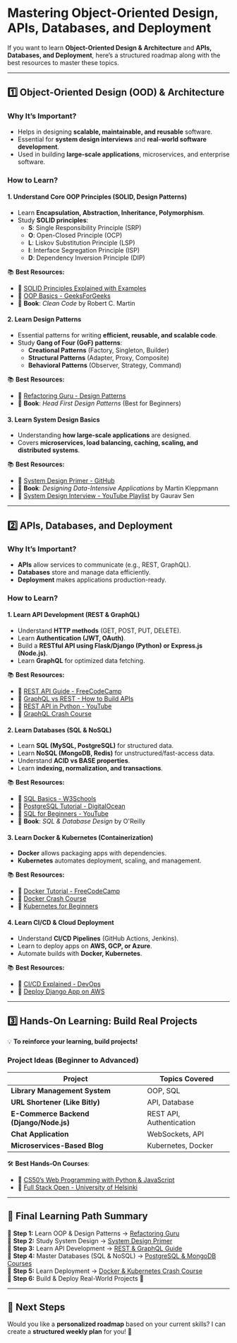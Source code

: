 # **Mastering Object-Oriented Design, APIs, Databases, and Deployment**

If you want to learn **Object-Oriented Design & Architecture** and **APIs, Databases, and Deployment**, here’s a structured roadmap along with the best resources to master these topics.

---

## **1️⃣ Object-Oriented Design (OOD) & Architecture**
### **Why It’s Important?**
- Helps in designing **scalable, maintainable, and reusable** software.
- Essential for **system design interviews** and **real-world software development**.
- Used in building **large-scale applications**, microservices, and enterprise software.

### **How to Learn?**
#### **1. Understand Core OOP Principles (SOLID, Design Patterns)**
- Learn **Encapsulation, Abstraction, Inheritance, Polymorphism**.
- Study **SOLID principles**:
  - **S**: Single Responsibility Principle (SRP)
  - **O**: Open-Closed Principle (OCP)
  - **L**: Liskov Substitution Principle (LSP)
  - **I**: Interface Segregation Principle (ISP)
  - **D**: Dependency Inversion Principle (DIP)

📚 **Best Resources:**
- 🔗 [SOLID Principles Explained with Examples](https://www.baeldung.com/solid-principles)
- 🔗 [OOP Basics - GeeksForGeeks](https://www.geeksforgeeks.org/object-oriented-programming-oops-concept-in-java/)
- 📖 **Book**: *Clean Code* by Robert C. Martin

#### **2. Learn Design Patterns**
- Essential patterns for writing **efficient, reusable, and scalable code**.
- Study **Gang of Four (GoF) patterns**:
  - **Creational Patterns** (Factory, Singleton, Builder)
  - **Structural Patterns** (Adapter, Proxy, Composite)
  - **Behavioral Patterns** (Observer, Strategy, Command)

📚 **Best Resources:**
- 🔗 [Refactoring Guru - Design Patterns](https://refactoring.guru/design-patterns)
- 📖 **Book**: *Head First Design Patterns* (Best for Beginners)

#### **3. Learn System Design Basics**
- Understanding **how large-scale applications** are designed.
- Covers **microservices, load balancing, caching, scaling, and distributed systems**.

📚 **Best Resources:**
- 🔗 [System Design Primer - GitHub](https://github.com/donnemartin/system-design-primer)
- 📖 **Book**: *Designing Data-Intensive Applications* by Martin Kleppmann
- 🎥 [System Design Interview - YouTube Playlist](https://www.youtube.com/playlist?list=PLzQek3cD9W0l6fTOwxolVbiR4hF1ZNizM) by Gaurav Sen

---

## **2️⃣ APIs, Databases, and Deployment**
### **Why It’s Important?**
- **APIs** allow services to communicate (e.g., REST, GraphQL).
- **Databases** store and manage data efficiently.
- **Deployment** makes applications production-ready.

### **How to Learn?**
#### **1. Learn API Development (REST & GraphQL)**
- Understand **HTTP methods** (GET, POST, PUT, DELETE).
- Learn **Authentication (JWT, OAuth)**.
- Build a **RESTful API using Flask/Django (Python) or Express.js (Node.js)**.
- Learn **GraphQL** for optimized data fetching.

📚 **Best Resources:**
- 🔗 [REST API Guide - FreeCodeCamp](https://www.freecodecamp.org/news/rest-api-tutorial-restful-web-service/)
- 🔗 [GraphQL vs REST - How to Build APIs](https://www.howtographql.com/)
- 🎥 [REST API in Python - YouTube](https://www.youtube.com/watch?v=GMppyAPbLYk)
- 🎥 [GraphQL Crash Course](https://www.youtube.com/watch?v=ed8SzALpx1Q)

#### **2. Learn Databases (SQL & NoSQL)**
- Learn **SQL (MySQL, PostgreSQL)** for structured data.
- Learn **NoSQL (MongoDB, Redis)** for unstructured/fast-access data.
- Understand **ACID vs BASE properties**.
- Learn **indexing, normalization, and transactions**.

📚 **Best Resources:**
- 🔗 [SQL Basics - W3Schools](https://www.w3schools.com/sql/)
- 🔗 [PostgreSQL Tutorial - DigitalOcean](https://www.digitalocean.com/community/tutorial_series/how-to-use-postgresql)
- 🎥 [SQL for Beginners - YouTube](https://www.youtube.com/watch?v=HXV3zeQKqGY)
- 📖 **Book**: *SQL & Database Design* by O'Reilly

#### **3. Learn Docker & Kubernetes (Containerization)**
- **Docker** allows packaging apps with dependencies.
- **Kubernetes** automates deployment, scaling, and management.

📚 **Best Resources:**
- 🔗 [Docker Tutorial - FreeCodeCamp](https://www.freecodecamp.org/news/docker-container-tutorial-with-examples/)
- 🎥 [Docker Crash Course](https://www.youtube.com/watch?v=fqMOX6JJhGo)
- 🎥 [Kubernetes for Beginners](https://www.youtube.com/watch?v=X48VuDVv0do)

#### **4. Learn CI/CD & Cloud Deployment**
- Understand **CI/CD Pipelines** (GitHub Actions, Jenkins).
- Learn to deploy apps on **AWS, GCP, or Azure**.
- Automate builds with **Docker, Kubernetes**.

📚 **Best Resources:**
- 🔗 [CI/CD Explained - DevOps](https://www.redhat.com/en/topics/devops/what-is-ci-cd)
- 🎥 [Deploy Django App on AWS](https://www.youtube.com/watch?v=6zX9EbbzRYI)

---

## **3️⃣ Hands-On Learning: Build Real Projects**
💡 **To reinforce your learning, build projects!**

### **Project Ideas (Beginner to Advanced)**
| Project | Topics Covered |
|---|---|
| **Library Management System** | OOP, SQL |
| **URL Shortener (Like Bitly)** | API, Database |
| **E-Commerce Backend (Django/Node.js)** | REST API, Authentication |
| **Chat Application** | WebSockets, API |
| **Microservices-Based Blog** | Kubernetes, Docker |

🛠 **Best Hands-On Courses**:
- 🔗 [CS50’s Web Programming with Python & JavaScript](https://cs50.harvard.edu/web/)
- 🔗 [Full Stack Open - University of Helsinki](https://fullstackopen.com/en/)

---

## **🔹 Final Learning Path Summary**
🔹 **Step 1:** Learn OOP & Design Patterns → [Refactoring Guru](https://refactoring.guru/design-patterns)  
🔹 **Step 2:** Study System Design → [System Design Primer](https://github.com/donnemartin/system-design-primer)  
🔹 **Step 3:** Learn API Development → [REST & GraphQL Guide](https://www.howtographql.com/)  
🔹 **Step 4:** Master Databases (SQL & NoSQL) → [PostgreSQL & MongoDB Courses](https://www.mongodb.com/basics)  
🔹 **Step 5:** Learn Deployment → [Docker & Kubernetes Crash Course](https://www.youtube.com/watch?v=X48VuDVv0do)  
🔹 **Step 6:** Build & Deploy Real-World Projects 🚀  

---

## **🎯 Next Steps**
Would you like a **personalized roadmap** based on your current skills? I can create a **structured weekly plan** for you! 🚀
